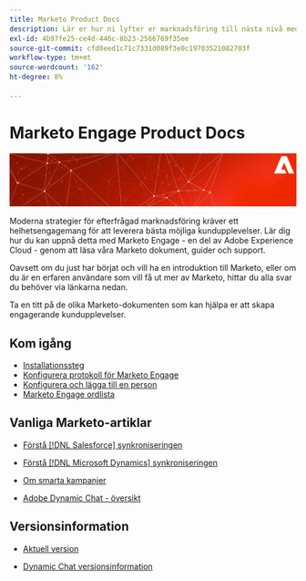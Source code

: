 ```yaml
---
title: Marketo Product Docs
description: Lär er hur ni lyfter er marknadsföring till nästa nivå med dessa Marketo produktdokument. Kom igång med en självstudiekurs för Marketo och läs andra populära artiklar.
exl-id: 4b97fe25-ce4d-446c-8b23-2566769f35ee
source-git-commit: cfd0eed1c71c7331d089f3e0c19703521082703f
workflow-type: tm+mt
source-wordcount: '162'
ht-degree: 8%

---
```


# Marketo Engage Product Docs

![](assets/marketo-docs-banner.jpg)

Moderna strategier för efterfrågad marknadsföring kräver ett helhetsengagemang för att leverera bästa möjliga kundupplevelser. Lär dig hur du kan uppnå detta med Marketo Engage - en del av Adobe Experience Cloud - genom att läsa våra Marketo dokument, guider och support.

Oavsett om du just har börjat och vill ha en introduktion till Marketo, eller om du är en erfaren användare som vill få ut mer av Marketo, hittar du alla svar du behöver via länkarna nedan.

Ta en titt på de olika Marketo-dokumenten som kan hjälpa er att skapa engagerande kundupplevelser.

## Kom igång

* [Installationssteg](/help/marketo/getting-started/initial-setup/setup-steps.md)
* [Konfigurera protokoll för Marketo Engage](/help/marketo/getting-started/initial-setup/configure-protocols-for-marketo.md)
* [Konfigurera och lägga till en person](/help/marketo/getting-started/quick-wins/get-set-up-and-add-a-person.md)
* [Marketo Engage ordlista](/help/marketo/getting-started/things-to-know/marketo-engage-glossary.md)

## Vanliga Marketo-artiklar

* [Förstå  [!DNL Salesforce] synkroniseringen](/help/marketo/product-docs/crm-sync/salesforce-sync/understanding-the-salesforce-sync.md)

* [Förstå  [!DNL Microsoft Dynamics] synkroniseringen](/help/marketo/product-docs/crm-sync/microsoft-dynamics-sync/understanding-the-microsoft-dynamics-sync.md)

* [Om smarta kampanjer](/help/marketo/product-docs/core-marketo-concepts/smart-campaigns/understanding-smart-campaigns.md)

* [Adobe Dynamic Chat - översikt](/help/marketo/product-docs/demand-generation/dynamic-chat/dynamic-chat-overview.md)

## Versionsinformation

* [Aktuell version](/help/marketo/release-notes/current.md)

* [Dynamic Chat versionsinformation](/help/marketo/release-notes/dynamic-chat.md)
